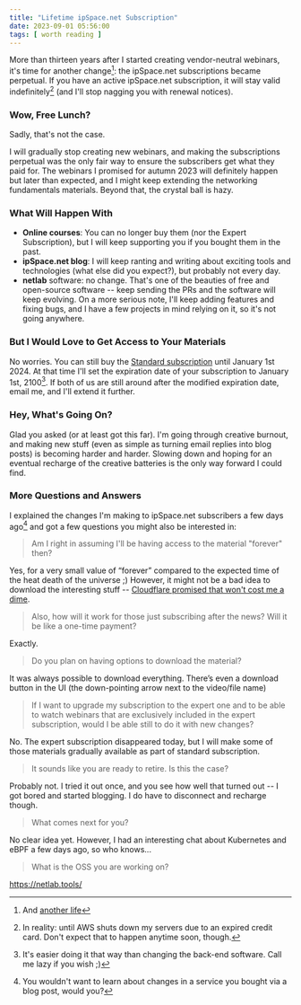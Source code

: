 ```yaml
---
title: "Lifetime ipSpace.net Subscription"
date: 2023-09-01 05:56:00
tags: [ worth reading ]
---
```

More than thirteen years after I started creating vendor-neutral webinars, it's time for another change[^NL]: the ipSpace.net subscriptions became perpetual. If you have an active ipSpace.net subscription, it will stay valid indefinitely[^SD] (and I'll stop nagging you with renewal notices).

[^SD]: In reality: until AWS shuts down my servers due to an expired credit card. Don't expect that to happen anytime soon, though.

[^NL]: And [another life](https://www.smbc-comics.com/comic/2012-09-02)

### Wow, Free Lunch?

Sadly, that's not the case.
<!--more-->
I will gradually stop creating new webinars, and making the subscriptions perpetual was the only fair way to ensure the subscribers get what they paid for. The webinars I promised for autumn 2023 will definitely happen but later than expected, and I might keep extending the networking fundamentals materials. Beyond that, the crystal ball is hazy.

### What Will Happen With

-   **Online courses**: You can no longer buy them (nor the Expert Subscription), but I will keep supporting you if you bought them in the past.
-   **ipSpace.net blog**: I will keep ranting and writing about exciting tools and technologies (what else did you expect?), but probably not every day.
-   **netlab** software: no change. That's one of the beauties of free and open-source software -- keep sending the PRs and the software will keep evolving. On a more serious note, I'll keep adding features and fixing bugs, and I have a few projects in mind relying on it, so it's not going anywhere.

### But I Would Love to Get Access to Your Materials

No worries. You can still buy the [Standard subscription](https://www.ipspace.net/Subscription/) until January 1st 2024. At that time I'll set the expiration date of your subscription to January 1st, 2100[^ETW]. If both of us are still around after the modified expiration date, email me, and I'll extend it further.

[^ETW]: It's easier doing it that way than changing the back-end software. Call me lazy if you wish ;)

### Hey, What's Going On?

Glad you asked (or at least got this far). I'm going through creative burnout, and making new stuff (even as simple as turning email replies into blog posts) is becoming harder and harder. Slowing down and hoping for an eventual recharge of the creative batteries is the only way forward I could find.

### More Questions and Answers

I explained the changes I'm making to ipSpace.net subscribers a few days ago[^WBS] and got a few questions you might also be interested in:

> Am I right in assuming I'll be having access to the material "forever" then? 

Yes, for a very small value of “forever” compared to the expected time of the heat death of the universe ;) However, it might not be a bad idea to download the interesting stuff -- [Cloudflare promised that won't cost me a dime](https://blog.ipspace.net/2023/08/videos-free-subscription.html).

> Also, how will it work for those just subscribing after the news? Will it be like a one-time payment?

Exactly.

> Do you plan on having options to download the material?

It was always possible to download everything. There’s even a download button in the UI (the down-pointing arrow next to the video/file name)

> If I want to upgrade my subscription to the expert one and to be able to watch webinars that are exclusively included in the expert subscription, would I be able still to do it with new changes?

No. The expert subscription disappeared today, but I will make some of those materials gradually available as part of standard subscription.

> It sounds like you are ready to retire. Is this the case?

Probably not. I tried it out once, and you see how well that turned out -- I got bored and started blogging. I do have to disconnect and recharge though.

> What comes next for you?

No clear idea yet. However, I had an interesting chat about Kubernetes and eBPF a few days ago, so who knows...

> What is the OSS you are working on?

https://netlab.tools/

[^WBS]: You wouldn't want to learn about changes in a service you bought via a blog post, would you?